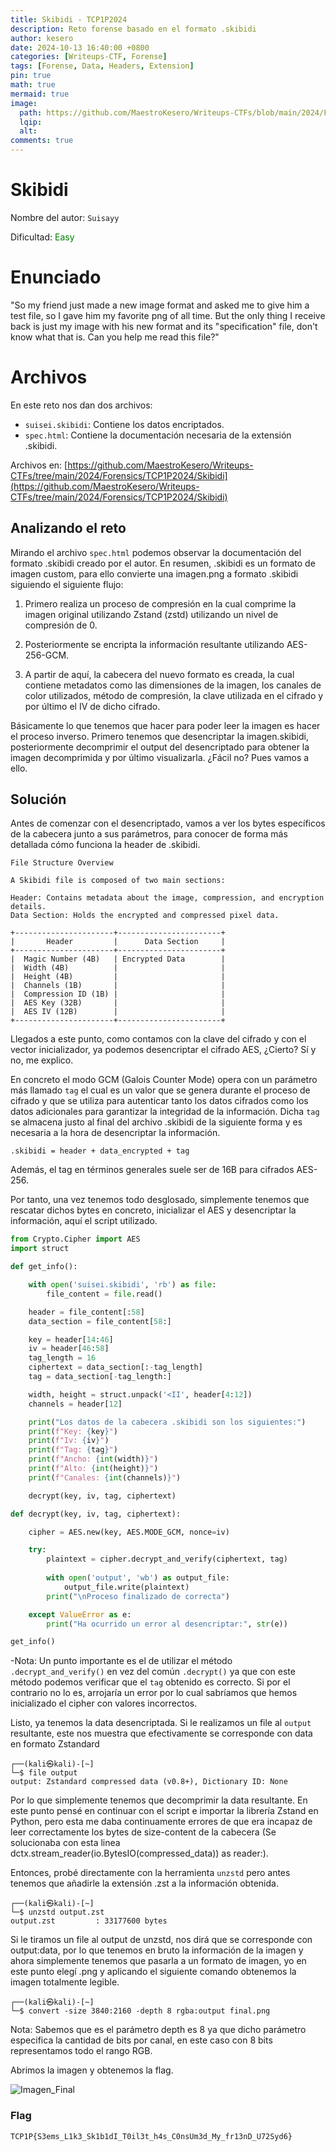 ```yaml
---
title: Skibidi - TCP1P2024
description: Reto forense basado en el formato .skibidi
author: kesero
date: 2024-10-13 16:40:00 +0800
categories: [Writeups-CTF, Forense]
tags: [Forense, Data, Headers, Extension]
pin: true
math: true
mermaid: true
image:
  path: https://github.com/MaestroKesero/Writeups-CTFs/blob/main/2024/Forensics/TCP1P2024/Skibidi/TCP1P_Skibidi.png?raw=true
  lqip: 
  alt: 
comments: true
---
```


# Skibidi 
Nombre del autor: `Suisayy`

Dificultad: <font color=green>Easy</font>

# Enunciado

"So my friend just made a new image format and asked me to give him a test file, so I gave him my favorite png of all time. But the only thing I receive back is just my image with his new format and its "specification" file, don't know what that is. Can you help me read this file?"


# Archivos

En este reto nos dan dos archivos:

- `suisei.skibidi`: Contiene los datos encriptados.
- `spec.html`: Contiene la documentación necesaria de la extensión .skibidi.

Archivos en: [https://github.com/MaestroKesero/Writeups-CTFs/tree/main/2024/Forensics/TCP1P2024/Skibidi](https://github.com/MaestroKesero/Writeups-CTFs/tree/main/2024/Forensics/TCP1P2024/Skibidi)

## Analizando el reto

Mirando el archivo `spec.html` podemos observar la documentación del formato .skibidi creado por el autor. En resumen, .skibidi es un formato de imagen custom, para ello convierte una imagen.png a formato .skibidi siguiendo el siguiente flujo:

1. Primero realiza un proceso de compresión en la cual comprime la imagen original utilizando Zstand (zstd) utilizando un nivel de compresión de 0.

2. Posteriormente se encripta la información resultante utilizando AES-256-GCM.

3. A partir de aquí, la cabecera del nuevo formato es creada, la cual contiene metadatos como las dimensiones de la imagen, los canales de color utilizados, método de compresión, la clave utilizada en el cifrado y por último el IV de dicho cifrado.
        
Básicamente lo que tenemos que hacer para poder leer la imagen es hacer el proceso inverso. Primero tenemos que desencriptar la imagen.skibidi, posteriormente decomprimir el output del desencriptado para obtener la imagen decomprimida y por último visualizarla. ¿Fácil no? Pues vamos a ello.


## Solución

Antes de comenzar con el desencriptado, vamos a ver los bytes específicos de la cabecera junto a sus parámetros, para conocer de forma más detallada cómo funciona la header de .skibidi.

    File Structure Overview

    A Skibidi file is composed of two main sections:

    Header: Contains metadata about the image, compression, and encryption details.
    Data Section: Holds the encrypted and compressed pixel data.

    +----------------------+-----------------------+
    |       Header         |      Data Section     |
    +----------------------+-----------------------+
    |  Magic Number (4B)   | Encrypted Data        |
    |  Width (4B)          |                       |
    |  Height (4B)         |                       |
    |  Channels (1B)       |                       |
    |  Compression ID (1B) |                       |
    |  AES Key (32B)       |                       |
    |  AES IV (12B)        |                       |
    +----------------------+-----------------------+
    

Llegados a este punto, como contamos con la clave del cifrado y con el vector inicializador, ya podemos desencriptar el cifrado AES, ¿Cierto? Sí y no, me explico.

En concreto el modo GCM (Galois Counter Mode) opera con un parámetro más llamado `tag` el cual es un valor que se genera durante el proceso de cifrado y que se utiliza para autenticar tanto los datos cifrados como los datos adicionales para garantizar la integridad de la información. Dicha `tag` se almacena justo al final del archivo .skibidi de la siguiente forma y es necesaria a la hora de desencriptar la información.

    .skibidi = header + data_encrypted + tag

Además, el tag en términos generales suele ser de 16B para cifrados AES-256.

Por tanto, una vez tenemos todo desglosado, simplemente tenemos que rescatar dichos bytes en concreto, inicializar el AES y desencriptar la información, aquí el script utilizado.

```python
from Crypto.Cipher import AES
import struct

def get_info():

    with open('suisei.skibidi', 'rb') as file:
        file_content = file.read()

    header = file_content[:58]  
    data_section = file_content[58:] 

    key = header[14:46] 
    iv = header[46:58]   
    tag_length = 16
    ciphertext = data_section[:-tag_length]  
    tag = data_section[-tag_length:]

    width, height = struct.unpack('<II', header[4:12])  
    channels = header[12]  

    print("Los datos de la cabecera .skibidi son los siguientes:")
    print(f"Key: {key}")
    print(f"Iv: {iv}")
    print(f"Tag: {tag}")
    print(f"Ancho: {int(width)}")
    print(f"Alto: {int(height)}")
    print(f"Canales: {int(channels)}")

    decrypt(key, iv, tag, ciphertext) 

def decrypt(key, iv, tag, ciphertext):

    cipher = AES.new(key, AES.MODE_GCM, nonce=iv)

    try:
        plaintext = cipher.decrypt_and_verify(ciphertext, tag)
        
        with open('output', 'wb') as output_file:
            output_file.write(plaintext)
        print("\nProceso finalizado de correcta")

    except ValueError as e:
        print("Ha ocurrido un error al desencriptar:", str(e))

get_info()
```
-Nota: Un punto importante es el de utilizar el método `.decrypt_and_verify()` en vez del común `.decrypt()` ya que con este método podemos verificar que el `tag` obtenido es correcto. Si por el contrario no lo es, arrojaría un error por lo cual sabríamos que hemos inicializado el cipher con valores incorrectos.

Listo, ya tenemos la data desencriptada. Si le realizamos un file al `output` resultante, este nos muestra que efectivamente se corresponde con data en formato Zstandard

    ┌──(kali㉿kali)-[~]
    └─$ file output
    output: Zstandard compressed data (v0.8+), Dictionary ID: None

Por lo que simplemente tenemos que decomprimir la data resultante. En este punto pensé en continuar con el script e importar la librería Zstand en Python, pero esta me daba continuamente errores de que era incapaz de leer correctamente los bytes de size-content de la cabecera (Se solucionaba con esta linea dctx.stream_reader(io.BytesIO(compressed_data)) as reader:).

Entonces, probé directamente con la herramienta `unzstd` pero antes tenemos que añadirle la extensión .zst a la información obtenida.

    ┌──(kali㉿kali)-[~]
    └─$ unzstd output.zst 
    output.zst         : 33177600 bytes   

Si le tiramos un file al output de unzstd, nos dirá que se corresponde con output:data, por lo que tenemos en bruto la información de la imagen y ahora simplemente tenemos que pasarla a un formato de imagen, yo en este punto elegí .png y aplicando el siguiente comando obtenemos la imagen totalmente legible.

    ┌──(kali㉿kali)-[~]
    └─$ convert -size 3840:2160 -depth 8 rgba:output final.png

Nota: Sabemos que es el parámetro depth es 8 ya que dicho parámetro especifica la cantidad de bits por canal, en este caso con 8 bits representamos todo el rango RGB.

Abrimos la imagen y obtenemos la flag.

![Imagen_Final](https://github.com/MaestroKesero/Writeups-CTFs/blob/main/2024/Forensics/TCP1P2024/Skibidi/final_skibidi.png?raw=true)


### Flag

`TCP1P{S3ems_L1k3_Sk1b1dI_T0il3t_h4s_C0nsUm3d_My_fr13nD_U72Syd6}`